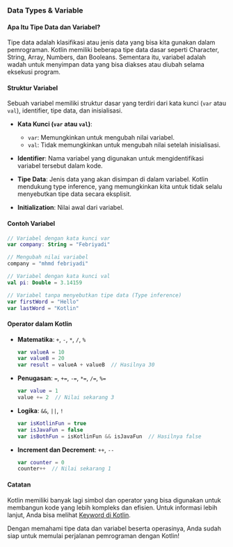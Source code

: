 ### Data Types & Variable

#### Apa Itu Tipe Data dan Variabel?

Tipe data adalah klasifikasi atau jenis data yang bisa kita gunakan dalam pemrograman. Kotlin memiliki beberapa tipe data dasar seperti Character, String, Array, Numbers, dan Booleans. Sementara itu, variabel adalah wadah untuk menyimpan data yang bisa diakses atau diubah selama eksekusi program.

#### Struktur Variabel

Sebuah variabel memiliki struktur dasar yang terdiri dari kata kunci (`var` atau `val`), identifier, tipe data, dan inisialisasi. 

- **Kata Kunci (`var` atau `val`)**: 
  - `var`: Memungkinkan untuk mengubah nilai variabel.
  - `val`: Tidak memungkinkan untuk mengubah nilai setelah inisialisasi.

- **Identifier**: Nama variabel yang digunakan untuk mengidentifikasi variabel tersebut dalam kode.

- **Tipe Data**: Jenis data yang akan disimpan di dalam variabel. Kotlin mendukung type inference, yang memungkinkan kita untuk tidak selalu menyebutkan tipe data secara eksplisit.

- **Initialization**: Nilai awal dari variabel.

#### Contoh Variabel

```kotlin
// Variabel dengan kata kunci var
var company: String = "Febriyadi"

// Mengubah nilai variabel
company = "mhmd febriyadi"

// Variabel dengan kata kunci val
val pi: Double = 3.14159

// Variabel tanpa menyebutkan tipe data (Type inference)
var firstWord = "Hello"
var lastWord = "Kotlin"
```

#### Operator dalam Kotlin

- **Matematika**: `+`, `-`, `*`, `/`, `%`
  ```kotlin
  var valueA = 10
  var valueB = 20
  var result = valueA + valueB  // Hasilnya 30
  ```

- **Penugasan**: `=`, `+=`, `-=`, `*=`, `/=`, `%=`
  ```kotlin
  var value = 1
  value += 2  // Nilai sekarang 3
  ```

- **Logika**: `&&`, `||`, `!`
  ```kotlin
  var isKotlinFun = true
  var isJavaFun = false
  var isBothFun = isKotlinFun && isJavaFun  // Hasilnya false
  ```

- **Increment dan Decrement**: `++`, `--`
  ```kotlin
  var counter = 0
  counter++  // Nilai sekarang 1
  ```

#### Catatan

Kotlin memiliki banyak lagi simbol dan operator yang bisa digunakan untuk membangun kode yang lebih kompleks dan efisien. Untuk informasi lebih lanjut, Anda bisa melihat [Keyword di Kotlin](https://kotlinlang.org/docs/keyword-reference.html).

Dengan memahami tipe data dan variabel beserta operasinya, Anda sudah siap untuk memulai perjalanan pemrograman dengan Kotlin!
